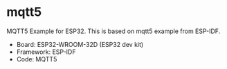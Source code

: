 # mqtt5
MQTT5 Example for ESP32.
This is based on mqtt5 example from ESP-IDF.

- Board: ESP32-WROOM-32D (ESP32 dev kit)
- Framework: ESP-IDF
- Code: MQTT5
